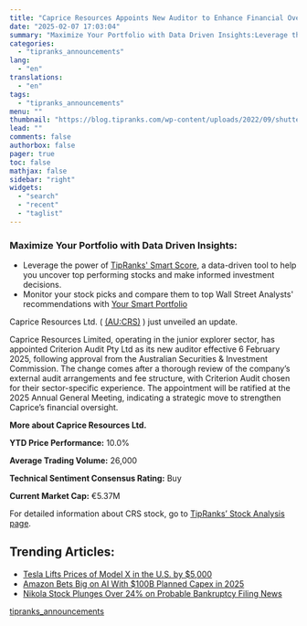 ```yaml
---
title: "Caprice Resources Appoints New Auditor to Enhance Financial Oversight"
date: "2025-02-07 17:03:04"
summary: "Maximize Your Portfolio with Data Driven Insights:Leverage the power of TipRanks' Smart Score, a data-driven tool to help you uncover top performing stocks and make informed investment decisions. Monitor your stock picks and compare them to top Wall Street Analysts' recommendations with Your Smart PortfolioCaprice Resources Ltd. ( (AU:CRS) )..."
categories:
  - "tipranks_announcements"
lang:
  - "en"
translations:
  - "en"
tags:
  - "tipranks_announcements"
menu: ""
thumbnail: "https://blog.tipranks.com/wp-content/uploads/2022/09/shutterstock_303418172-1-750x406.jpg"
lead: ""
comments: false
authorbox: false
pager: true
toc: false
mathjax: false
sidebar: "right"
widgets:
  - "search"
  - "recent"
  - "taglist"
---
```


### Maximize Your Portfolio with Data Driven Insights:

* Leverage the power of [TipRanks' Smart Score](https://www.tipranks.com/screener/top-smart-score-stocks), a data-driven tool to help you uncover top performing stocks and make informed investment decisions.
* Monitor your stock picks and compare them to top Wall Street Analysts' recommendations with  [Your Smart Portfolio](https://www.tipranks.com/smart-portfolio/holdings)

Caprice Resources Ltd. ( [(AU:CRS)](https://www.tipranks.com/stocks/au:crs) ) just unveiled an update.

Caprice Resources Limited, operating in the junior explorer sector, has appointed Criterion Audit Pty Ltd as its new auditor effective 6 February 2025, following approval from the Australian Securities & Investment Commission. The change comes after a thorough review of the company’s external audit arrangements and fee structure, with Criterion Audit chosen for their sector-specific experience. The appointment will be ratified at the 2025 Annual General Meeting, indicating a strategic move to strengthen Caprice’s financial oversight.

**More about Caprice Resources Ltd.**

**YTD Price Performance:** 10.0%

**Average Trading Volume:** 26,000

**Technical Sentiment Consensus Rating:** Buy

**Current Market Cap:** €5.37M

For detailed information about CRS stock, go to [TipRanks’ Stock Analysis page](https://www.tipranks.com/stocks/au:crs/stock-analysis).

Trending Articles:
------------------

* [Tesla Lifts Prices of Model X in the U.S. by $5,000](https://www.tipranks.com/news/tesla-lifts-prices-of-model-x-in-the-u-s-by-5000)
* [Amazon Bets Big on AI With $100B Planned Capex in 2025](https://www.tipranks.com/news/amazon-bets-big-on-ai-with-100b-planned-capex-in-2025)
* [Nikola Stock Plunges Over 24% on Probable Bankruptcy Filing News](https://www.tipranks.com/news/nikola-stock-plunges-over-24-on-probable-bankruptcy-filing-news)

[tipranks_announcements](https://www.tipranks.com/news/company-announcements/caprice-resources-appoints-new-auditor-to-enhance-financial-oversight)
